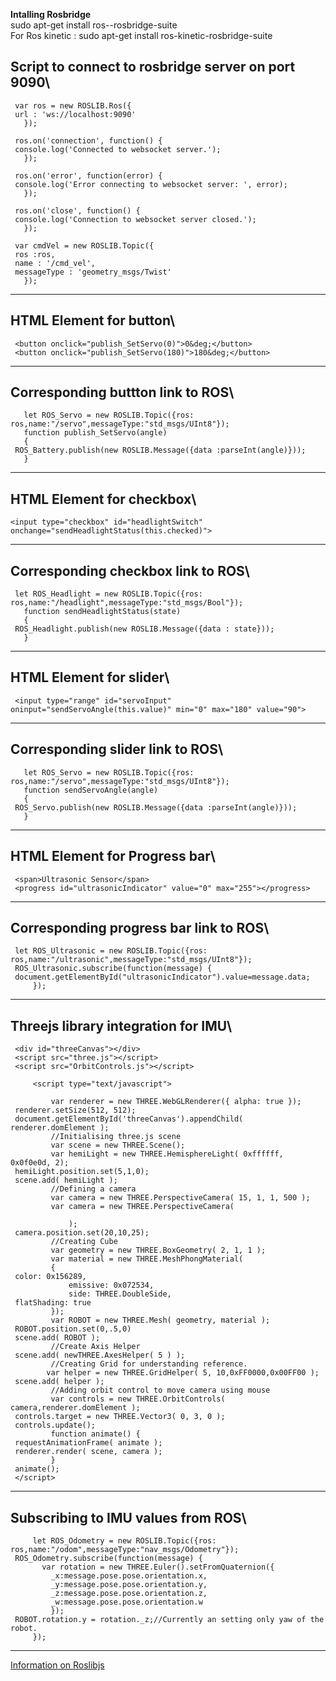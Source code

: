 **Intalling Rosbridge**\
sudo apt-get install ros-<rosdistro>-rosbridge-suite\
For Ros kinetic : sudo apt-get install ros-kinetic-rosbridge-suite

Script to connect to rosbridge server on port 9090\
---
	 var ros = new ROSLIB.Ros({
	 url : 'ws://localhost:9090'
	   });
	
	 ros.on('connection', function() {
	 console.log('Connected to websocket server.');
	   });
	
	 ros.on('error', function(error) {
	 console.log('Error connecting to websocket server: ', error);
	   });
	
	 ros.on('close', function() {
	 console.log('Connection to websocket server closed.');
	   });

	 var cmdVel = new ROSLIB.Topic({
	 ros :ros,
	 name : '/cmd_vel',
	 messageType : 'geometry_msgs/Twist'
	   });

---

HTML Element for button\
---
	 <button onclick="publish_SetServo(0)">0&deg;</button>
	 <button onclick="publish_SetServo(180)">180&deg;</button>
---
Corresponding buttton link to ROS\
---
	   let ROS_Servo = new ROSLIB.Topic({ros: ros,name:"/servo",messageType:"std_msgs/UInt8"});
	   function publish_SetServo(angle)
	   {
	 ROS_Battery.publish(new ROSLIB.Message({data :parseInt(angle)}));
	   }
---


HTML Element for checkbox\
---
    <input type="checkbox" id="headlightSwitch" onchange="sendHeadlightStatus(this.checked)">
---
Corresponding checkbox link to ROS\
---
	 let ROS_Headlight = new ROSLIB.Topic({ros: ros,name:"/headlight",messageType:"std_msgs/Bool"});
	   function sendHeadlightStatus(state)
	   {
	 ROS_Headlight.publish(new ROSLIB.Message({data : state}));
	   }
---


HTML Element for slider\
---
     <input type="range" id="servoInput" oninput="sendServoAngle(this.value)" min="0" max="180" value="90">
---
Corresponding slider link to ROS\
---
	   let ROS_Servo = new ROSLIB.Topic({ros: ros,name:"/servo",messageType:"std_msgs/UInt8"});
	   function sendServoAngle(angle)
	   {
	 ROS_Servo.publish(new ROSLIB.Message({data :parseInt(angle)}));
	   }
---

HTML Element for Progress bar\
---
	 <span>Ultrasonic Sensor</span>
	 <progress id="ultrasonicIndicator" value="0" max="255"></progress>

---
Corresponding progress bar link to ROS\
---
	 let ROS_Ultrasonic = new ROSLIB.Topic({ros: ros,name:"/ultrasonic",messageType:"std_msgs/UInt8"});
	 ROS_Ultrasonic.subscribe(function(message) {
	 document.getElementById("ultrasonicIndicator").value=message.data;
	     });
---

Threejs library integration for IMU\
---
	 <div id="threeCanvas"></div>
	 <script src="three.js"></script>
	 <script src="OrbitControls.js"></script>
	
         <script type="text/javascript">
	
	         var renderer = new THREE.WebGLRenderer({ alpha: true });
	 renderer.setSize(512, 512);
	 document.getElementById('threeCanvas').appendChild( renderer.domElement );
	         //Initialising three.js scene
	         var scene = new THREE.Scene();
	         var hemiLight = new THREE.HemisphereLight( 0xffffff, 0x0f0e0d, 2);
	 hemiLight.position.set(5,1,0);
	 scene.add( hemiLight );
	         //Defining a camera
	         var camera = new THREE.PerspectiveCamera( 15, 1, 1, 500 );
	         var camera = new THREE.PerspectiveCamera(
	
	             );
	 camera.position.set(20,10,25);
	         //Creating Cube
	         var geometry = new THREE.BoxGeometry( 2, 1, 1 );
	         var material = new THREE.MeshPhongMaterial( 
	         { 
	 color: 0x156289,
	             emissive: 0x072534,
	             side: THREE.DoubleSide,
	 flatShading: true 
	         });
	         var ROBOT = new THREE.Mesh( geometry, material );
	 ROBOT.position.set(0,.5,0)
	 scene.add( ROBOT );
	         //Create Axis Helper
	 scene.add( newTHREE.AxesHelper( 5 ) );
	         //Creating Grid for understanding reference.
	        var helper = new THREE.GridHelper( 5, 10,0xFF0000,0x00FF00 );
	 scene.add( helper );
	         //Adding orbit control to move camera using mouse
	         var controls = new THREE.OrbitControls( camera,renderer.domElement );
	 controls.target = new THREE.Vector3( 0, 3, 0 );
	 controls.update();
	         function animate() {
	 requestAnimationFrame( animate );
	 renderer.render( scene, camera );
	         }
	 animate();
	 </script>
---

Subscribing to IMU values from ROS\
---
	     let ROS_Odometry = new ROSLIB.Topic({ros: ros,name:"/odom",messageType:"nav_msgs/Odometry"});
	 ROS_Odometry.subscribe(function(message) {
	       var rotation = new THREE.Euler().setFromQuaternion({
	         _x:message.pose.pose.orientation.x,
	         _y:message.pose.pose.orientation.y,
	         _z:message.pose.pose.orientation.z,
	         _w:message.pose.pose.orientation.w
	         });
	 ROBOT.rotation.y = rotation._z;//Currently an setting only yaw of the robot.
	     });
---

[Information on Roslibjs](http://wiki.ros.org/roslibjs/Tutorials/BasicRosFunctionality)